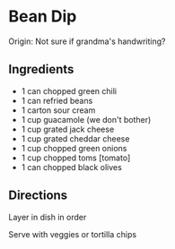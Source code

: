 # Bean Dip

Origin: Not sure if grandma's handwriting?

## Ingredients

- 1 can chopped green chili
- 1 can refried beans
- 1 carton sour cream
- 1 cup guacamole (we don't bother)
- 1 cup grated jack cheese
- 1 cup grated cheddar cheese
- 1 cup chopped green onions
- 1 cup chopped toms [tomato]
- 1 can chopped black olives

## Directions

Layer in dish in order

Serve with veggies or tortilla chips